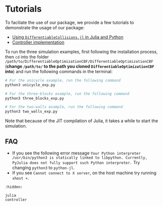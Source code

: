 # Tutorials

To faciliate the use of our package, we provide a few tutorials to demonstrate the usage of our package:

- [Using `DifferentiableCollisions.jl` in Julia and Python](julia.md)
- [Controller implementation](controller.md)

To run the three simulation examples, first following the installation process, then `cd` into the folder `/path/to/DifferentiableOptimizationCBF/DifferentiableOptimizationCBF` (**change `/path/to/` to the path you cloned `DifferentiableOptimizationCBF` into**) and run the following commands in the terminal:

```bash
# For the unicycle example, run the following command
python3 unicycle_exp.py

# For the three-blocks example, run the following command
python3 three_blocks_exp.py

# For the two-walls example, run the following command
python3 two_walls_exp.py
```

Note that because of the JIT compilation of Julia, it takes a while to start the simulation.

## FAQ

- If you see the following error message `Your Python interpreter /usr/bin/python3 is statically linked to libpython. Currently, PyJulia does not fully support such Python interpreter.` Try changing `python3` to `python-jl`.
- If you see `Cannot connect to X server`, on the host machine try running `xhost +`.

```{toctree}
:hidden:

julia
controller
```